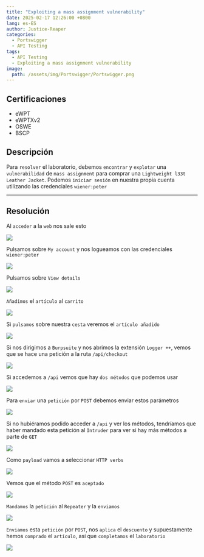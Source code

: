 ```yaml
---
title: "Exploiting a mass assignment vulnerability"
date: 2025-02-17 12:26:00 +0800
lang: es-ES
author: Justice-Reaper
categories:
  - Portswigger
  - API Testing
tags:
  - API Testing
  - Exploiting a mass assignment vulnerability
image:
  path: /assets/img/Portswigger/Portswigger.png
---
```


## Certificaciones

- eWPT
- eWPTXv2
- OSWE
- BSCP
  
## Descripción

Para `resolver` el laboratorio, debemos `encontrar` y `explotar` una `vulnerabilidad` de `mass assignment` para comprar una `Lightweight l33t Leather Jacket`. Podemos `iniciar sesión` en nuestra propia cuenta utilizando las credenciales `wiener:peter`

---

## Resolución

Al `acceder` a la `web` nos sale esto

![](/assets/img/API-Testing-Lab-4/image_1.png)

Pulsamos sobre `My account` y nos logueamos con las credenciales `wiener:peter`

![](/assets/img/API-Testing-Lab-4/image_2.png)

Pulsamos sobre `View details`

![](/assets/img/API-Testing-Lab-4/image_3.png)

`Añadimos` el `artículo` al `carrito`

![](/assets/img/API-Testing-Lab-4/image_4.png)

Si `pulsamos` sobre nuestra `cesta` veremos el `artículo añadido`

![](/assets/img/API-Testing-Lab-4/image_5.png)

Si nos dirigimos a `Burpsuite` y nos abrimos la extensión `Logger ++`, vemos que se hace una petición a la ruta `/api/checkout`

![](/assets/img/API-Testing-Lab-4/image_6.png)

Si accedemos a `/api` vemos que hay `dos métodos` que podemos usar

![](/assets/img/API-Testing-Lab-4/image_7.png)

Para `enviar` una `petición` por `POST` debemos enviar estos parámetros

![](/assets/img/API-Testing-Lab-4/image_8.png)

Si no hubiéramos podido acceder a `/api` y ver los métodos, tendríamos que haber mandado esta petición al `Intruder` para ver si hay más métodos a parte de `GET`

![](/assets/img/API-Testing-Lab-4/image_9.png)

Como `payload` vamos a seleccionar `HTTP verbs`

![](/assets/img/API-Testing-Lab-4/image_10.png)

Vemos que el método `POST` es `aceptado`

![](/assets/img/API-Testing-Lab-4/image_11.png)

`Mandamos` la `petición` al `Repeater` y la `enviamos`

![](/assets/img/API-Testing-Lab-4/image_12.png)

`Enviamos` esta `petición` por `POST`, nos `aplica` el `descuento` y supuestamente hemos `comprado` el `artículo`, así que `completamos` el `laboratorio`

![](/assets/img/API-Testing-Lab-4/image_13.png)
